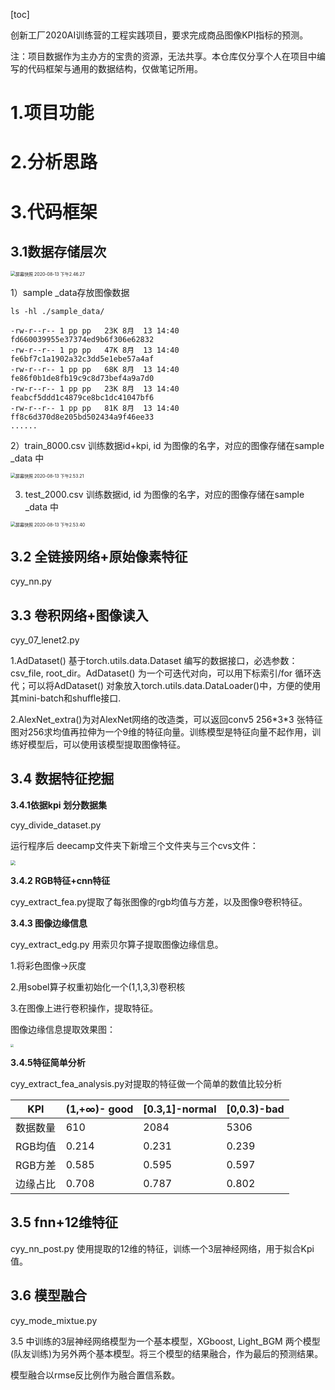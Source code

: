 [toc]



创新工厂2020AI训练营的工程实践项目，要求完成商品图像KPI指标的预测。

注：项目数据作为主办方的宝贵的资源，无法共享。本仓库仅分享个人在项目中编写的代码框架与通用的数据结构，仅做笔记所用。



# 1.项目功能

# 2.分析思路

# 3.代码框架

## 3.1数据存储层次

<img src="https://tva1.sinaimg.cn/large/007S8ZIlly1gia3f3n8rsj30i004kaa4.jpg" alt="屏幕快照 2020-08-13 下午2.46.27" style="zoom: 50%;" />

1）sample _data存放图像数据

```
ls -hl ./sample_data/

-rw-r--r-- 1 pp pp   23K 8月  13 14:40 fd660039955e37374ed9b6f306e62832
-rw-r--r-- 1 pp pp   47K 8月  13 14:40 fe6bf7c1a1902a32c3dd5e1ebe57a4af
-rw-r--r-- 1 pp pp   68K 8月  13 14:40 fe86f0b1de8fb19c9c8d73bef4a9a7d0
-rw-r--r-- 1 pp pp   23K 8月  13 14:40 feabcf5ddd1c4879ce8bc1dc41047bf6
-rw-r--r-- 1 pp pp   81K 8月  13 14:40 ff8c6d370d8e205bd502434a9f46ee33
......
```

2）train_8000.csv 训练数据id+kpi, id 为图像的名字，对应的图像存储在sample _data 中

<img src="https://tva1.sinaimg.cn/large/007S8ZIlly1ghp6v7iqx8j30k805sdh1.jpg" alt="屏幕快照 2020-08-13 下午2.53.21" style="zoom: 50%;" />

3)  test_2000.csv 训练数据id, id 为图像的名字，对应的图像存储在sample _data 中

<img src="https://tva1.sinaimg.cn/large/007S8ZIlly1ghp6vhp7n3j30f605wt9n.jpg" alt="屏幕快照 2020-08-13 下午2.53.40" style="zoom:50%;" />

## 3.2 全链接网络+原始像素特征

cyy_nn.py

## 3.3 卷积网络+图像读入

cyy_07_lenet2.py

1.AdDataset() 基于torch.utils.data.Dataset 编写的数据接口，必选参数：csv_file, root_dir。AdDataset() 为一个可迭代对向，可以用下标索引/for 循环迭代；可以将AdDataset() 对象放入torch.utils.data.DataLoader()中，方便的使用其mini-batch和shuffle接口.

2.AlexNet_extra()为对AlexNet网络的改造类，可以返回conv5 256\*3\*3 张特征图对256求均值再拉伸为一个9维的特征向量。训练模型是特征向量不起作用，训练好模型后，可以使用该模型提取图像特征。



## 3.4 数据特征挖掘

**3.4.1依据kpi 划分数据集**

cyy_divide_dataset.py

运行程序后 deecamp文件夹下新增三个文件夹与三个cvs文件：

<img src="https://tva1.sinaimg.cn/large/007S8ZIlly1gi5s8vhil8j30980bcmxy.jpg" style="zoom:50%;" />

**3.4.2 RGB特征+cnn特征**

cyy_extract_fea.py提取了每张图像的rgb均值与方差，以及图像9卷积特征。

**3.4.3 图像边缘信息**

cyy_extract_edg.py 用索贝尔算子提取图像边缘信息。

1.将彩色图像->灰度

2.用sobel算子权重初始化一个(1,1,3,3)卷积核

3.在图像上进行卷积操作，提取特征。

图像边缘信息提取效果图：

<img src="/Users/chenyingying01/Desktop/屏幕快照 2020-08-28 下午2.09.18.png" style="zoom: 33%;" />

**3.4.5特征简单分析**

cyy_extract_fea_analysis.py对提取的特征做一个简单的数值比较分析

| **KPI**  | (1,+∞)- good | **[0.3,1]**-normal | [0,0.3)-bad |
| -------- | ------------ | ------------------ | ----------- |
| 数据数量 | 610          | 2084               | 5306        |
| RGB均值  | 0.214        | 0.231              | 0.239       |
| RGB方差  | 0.585        | 0.595              | 0.597       |
| 边缘占比 | 0.708        | 0.787              | 0.802       |



## 3.5 fnn+12维特征

cyy_nn_post.py 使用提取的12维的特征，训练一个3层神经网络，用于拟合Kpi值。

## 3.6 模型融合

cyy_mode_mixtue.py

3.5 中训练的3层神经网络模型为一个基本模型，XGboost, Light_BGM 两个模型(队友训练)为另外两个基本模型。将三个模型的结果融合，作为最后的预测结果。

模型融合以rmse反比例作为融合置信系数。

